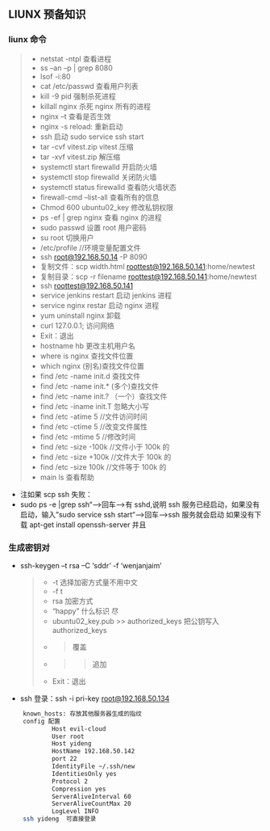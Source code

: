 ## LIUNX 预备知识

### liunx 命令

> -   netstat -ntpl 查看进程
> -   ss –an –p | grep 8080
> -   lsof -i:80
> -   cat /etc/passwd 查看用户列表
> -   kill -9 pid 强制杀死进程
> -   killall nginx 杀死 nginx 所有的进程
> -   nginx –t 查看是否生效
> -   nginx -s reload: 重新启动
> -   ssh 启动 sudo service ssh start
> -   tar -cvf vitest.zip vitest 压缩
> -   tar -xvf vitest.zip 解压缩
> -   systemctl start firewalld 开启防火墙
> -   systemctl stop firewalld 关闭防火墙
> -   systemctl status firewalld 查看防火墙状态
> -   firewall-cmd –list-all 查看所有的信息
> -   Chmod 600 ubuntu02_key 修改私钥权限
> -   ps -ef | grep nginx 查看 nginx 的进程
> -   sudo passwd 设置 root 用户密码
> -   su root 切换用户
> -   /etc/profile //环境变量配置文件
> -   ssh root@192.168.50.14 -P 8090
> -   复制文件：scp width.html roottest@192.168.50.141:home/newtest
> -   复制目录：scp -r filename roottest@192.168.50.141:home/newtest
> -   ssh roottest@192.168.50.141
> -   service jenkins restart 启动 jenkins 进程
> -   service nginx restar 启动 nginx 进程
> -   yum uninstall nginx 卸载
> -   curl 127.0.0.1; 访问网络
> -   Exit：退出
> -   hostname hb 更改主机用户名
> -   where is nginx 查找文件位置
> -   which nginx (别名)查找文件位置
> -   find /etc -name init.d 查找文件
> -   find /etc -name init.\* (多个)查找文件
> -   find /etc -name init.? （一个）查找文件
> -   find /etc -iname init.T 忽略大小写
> -   find /etc -atime 5 //文件访问时间
> -   find /etc -ctime 5 //改变文件属性
> -   find /etc -mtime 5 //修改时间
> -   find /etc -size -100k //文件小于 100k 的
> -   find /etc -size +100k //文件大于 100k 的
> -   find /etc -size 100k //文件等于 100k 的
> -   main ls 查看帮助

-   注如果 scp ssh 失败：
-   sudo ps -e |grep ssh“–>回车–>有 sshd,说明 ssh 服务已经启动，如果没有启动，输入”sudo service ssh start“–>回车–>ssh 服务就会启动 如果没有下载 apt-get install openssh-server 并且

### 生成密钥对

-   ssh-keygen –t rsa –C ‘sddr’ -f ‘wenjanjaim’
    > -   -t 选择加密方式量不用中文
    > -   -f t
    > -   rsa 加密方式
    > -   “happy” 什么标识 尽
    > -   ubuntu02_key.pub >> authorized_keys 把公钥写入 authorized_keys
    > -   > 覆盖
    > -   > > 追加
    > -   Exit：退出
-   ssh 登录：ssh -i pri-key root@192.168.50.134

```bash
    known_hosts: 存放其他服务器生成的指纹
    config 配置
            Host evil-cloud
            User root
            Host yideng
            HostName 192.168.50.142
            port 22
            IdentityFile ~/.ssh/new
            IdentitiesOnly yes
            Protocol 2
            Compression yes
            ServerAliveInterval 60
            ServerAliveCountMax 20
            LogLevel INFO
    ssh yideng  可直接登录
```
